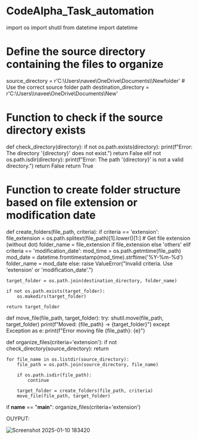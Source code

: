 # CodeAlpha_Task_automation

import os
import shutil
from datetime import datetime

# Define the source directory containing the files to organize
source_directory = r'C:\\Users\\navee\\OneDrive\\Documents\\\Newfolder'  # Use the correct source folder path
destination_directory = r'C:\\Users\\\navee\\OneDrive\\Documents\\New'

# Function to check if the source directory exists
def check_directory(directory):
    if not os.path.exists(directory):
        print(f"Error: The directory '{directory}' does not exist.")
        return False
    elif not os.path.isdir(directory):
        print(f"Error: The path '{directory}' is not a valid directory.")
        return False
    return True

# Function to create folder structure based on file extension or modification date
def create_folders(file_path, criteria):
    if criteria == 'extension':
        file_extension = os.path.splitext(file_path)[1].lower()[1:]  # Get file extension (without dot)
        folder_name = file_extension if file_extension else 'others'
    elif criteria == 'modification_date':
        mod_time = os.path.getmtime(file_path)
        mod_date = datetime.fromtimestamp(mod_time).strftime('%Y-%m-%d')
        folder_name = mod_date
    else:
        raise ValueError("Invalid criteria. Use 'extension' or 'modification_date'.")

    target_folder = os.path.join(destination_directory, folder_name)

    if not os.path.exists(target_folder):
        os.makedirs(target_folder)

    return target_folder

def move_file(file_path, target_folder):
    try:
        shutil.move(file_path, target_folder)
        print(f"Moved: {file_path} -> {target_folder}")
    except Exception as e:
        print(f"Error moving file {file_path}: {e}")

def organize_files(criteria='extension'):
    if not check_directory(source_directory):
        return
    
    for file_name in os.listdir(source_directory):
        file_path = os.path.join(source_directory, file_name)

        if os.path.isdir(file_path):
            continue

        target_folder = create_folders(file_path, criteria)
        move_file(file_path, target_folder)

if __name__ == "__main__":
    organize_files(criteria='extension')

OUYPUT:

![Screenshot 2025-01-10 183420](https://github.com/user-attachments/assets/aa06c938-3678-4e90-a736-80d8670b2ed2)

